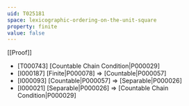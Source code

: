 ```yaml
---
uid: T025181
space: lexicographic-ordering-on-the-unit-square
property: finite
value: false
---
```

[[Proof]]

* [T000743] [Countable Chain Condition|P000029]
* [I000187] [Finite|P000078] => [Countable|P000057]
* [I000093] [Countable|P000057] => [Separable|P000026]
* [I000021] [Separable|P000026] => [Countable Chain Condition|P000029]

